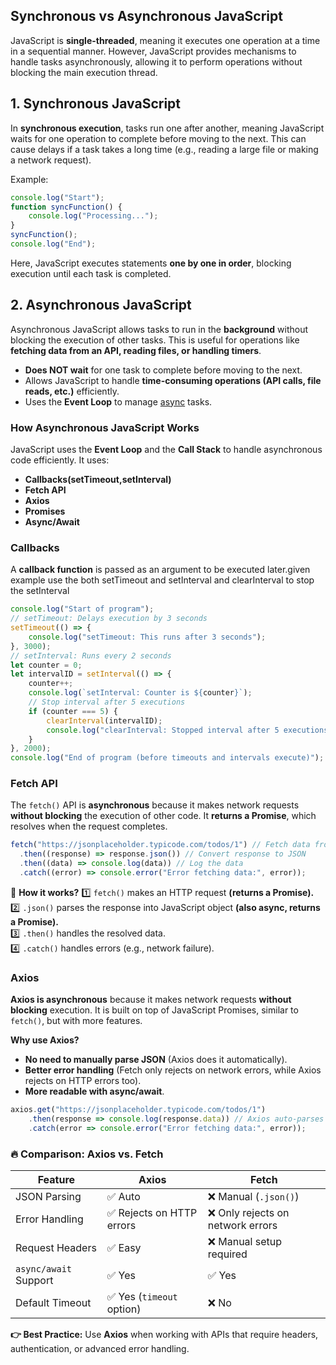 
## Synchronous vs Asynchronous JavaScript

JavaScript is **single-threaded**, meaning it executes one operation at a time in a sequential manner. However, JavaScript provides mechanisms to handle tasks asynchronously, allowing it to perform operations without blocking the main execution thread.

## 1. Synchronous JavaScript

In **synchronous execution**, tasks run one after another, meaning JavaScript waits for one operation to complete before moving to the next. This can cause delays if a task takes a long time (e.g., reading a large file or making a network request).

Example:

```js
console.log("Start");
function syncFunction() {
    console.log("Processing...");
}
syncFunction();
console.log("End");
```

Here, JavaScript executes statements **one by one in order**, blocking execution until each task is completed.

## 2. Asynchronous JavaScript

Asynchronous JavaScript allows tasks to run in the **background** without blocking the execution of other tasks. This is useful for operations like **fetching data from an API, reading files, or handling timers**.

- **Does NOT wait** for one task to complete before moving to the next.
- Allows JavaScript to handle **time-consuming operations (API calls, file reads, etc.)** efficiently.
- Uses the **Event Loop** to manage [async]() tasks.
### How Asynchronous JavaScript Works

JavaScript uses the **Event Loop** and the **Call Stack** to handle asynchronous code efficiently. It uses:

- **Callbacks(setTimeout,setInterval)**
- **Fetch API**
- **Axios**
- **Promises**
- **Async/Await**

### Callbacks
A **callback function** is passed as an argument to be executed later.given example use the both setTimeout and setInterval and clearInterval to stop the setInterval

```js
console.log("Start of program");
// setTimeout: Delays execution by 3 seconds
setTimeout(() => {
    console.log("setTimeout: This runs after 3 seconds");
}, 3000);
// setInterval: Runs every 2 seconds
let counter = 0;
let intervalID = setInterval(() => {
    counter++;
    console.log(`setInterval: Counter is ${counter}`);
    // Stop interval after 5 executions
    if (counter === 5) {
        clearInterval(intervalID);
        console.log("clearInterval: Stopped interval after 5 executions");
    }
}, 2000);
console.log("End of program (before timeouts and intervals execute)");
```

### Fetch API

The `fetch()` API is **asynchronous** because it makes network requests **without blocking** the execution of other code. It **returns a Promise**, which resolves when the request completes.

```js
fetch("https://jsonplaceholder.typicode.com/todos/1") // Fetch data from API
  .then((response) => response.json()) // Convert response to JSON
  .then((data) => console.log(data)) // Log the data
  .catch((error) => console.error("Error fetching data:", error));
```

🔹 **How it works?** 1️⃣ `fetch()` makes an HTTP request **(returns a Promise).**  
2️⃣ `.json()` parses the response into JavaScript object **(also async, returns a Promise).**  
3️⃣ `.then()` handles the resolved data.  
4️⃣ `.catch()` handles errors (e.g., network failure).

### Axios

**Axios is asynchronous** because it makes network requests **without blocking** execution. It is built on top of JavaScript Promises, similar to `fetch()`, but with more features.

**Why use Axios?**

- **No need to manually parse JSON** (Axios does it automatically).
- **Better error handling** (Fetch only rejects on network errors, while Axios rejects on HTTP errors too).
- **More readable with async/await**.

```js
axios.get("https://jsonplaceholder.typicode.com/todos/1")
    .then(response => console.log(response.data)) // Axios auto-parses JSON
    .catch(error => console.error("Error fetching data:", error));
```

### 🔥 Comparison: Axios vs. Fetch

|Feature|Axios|Fetch|
|---|---|---|
|JSON Parsing|✅ Auto|❌ Manual (`.json()`)|
|Error Handling|✅ Rejects on HTTP errors|❌ Only rejects on network errors|
|Request Headers|✅ Easy|❌ Manual setup required|
|`async/await` Support|✅ Yes|✅ Yes|
|Default Timeout|✅ Yes (`timeout` option)|❌ No|

**👉 Best Practice:** Use **Axios** when working with APIs that require headers, authentication, or advanced error handling.

